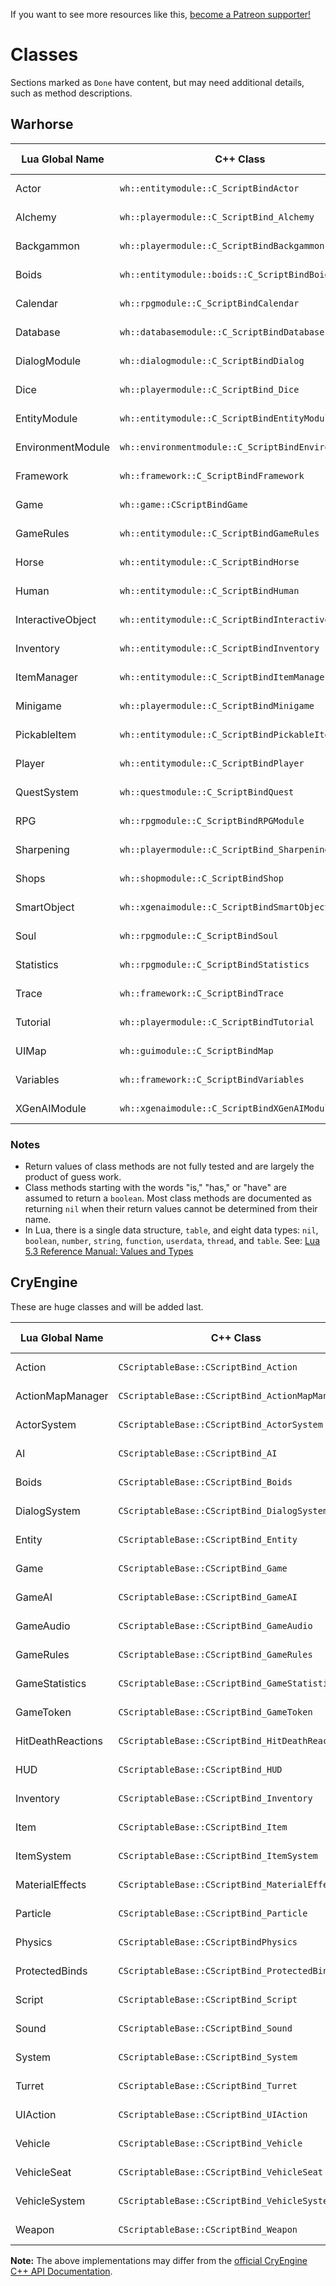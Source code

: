 <!-- TITLE: Classes -->

If you want to see more resources like this, [become a Patreon supporter!](https://www.patreon.com/fireundubh) 
# Classes
Sections marked as `Done` have content, but may need additional details, such as method descriptions.

## Warhorse

Lua Global Name | C++ Class | Function Reference | Edit Status
--- | --- | --- | ---
Actor | `wh::entitymodule::C_ScriptBindActor` | [Function Reference](classes/actor) | Not started
Alchemy | `wh::playermodule::C_ScriptBind_Alchemy` | [Function Reference](classes/alchemy) | **Done**
Backgammon | `wh::playermodule::C_ScriptBindBackgammon` | [Function Reference](classes/backgammon) | **Done**
Boids | `wh::entitymodule::boids::C_ScriptBindBoids` | [Function Reference](classes/boids) | **Done**
Calendar | `wh::rpgmodule::C_ScriptBindCalendar` | [Function Reference](classes/calendar) | **Done**
Database | `wh::databasemodule::C_ScriptBindDatabase` | [Function Reference](classes/database) | **Done**
DialogModule | `wh::dialogmodule::C_ScriptBindDialog` | [Function Reference](classes/dialog) | **Done**
Dice | `wh::playermodule::C_ScriptBind_Dice` | [Function Reference](classes/dice) | **Done**
EntityModule | `wh::entitymodule::C_ScriptBindEntityModule` | [Function Reference](classes/entitymodule) | Not started
EnvironmentModule | `wh::environmentmodule::C_ScriptBindEnvironment` | [Function Reference](classes/environmentmodule) | **Done**
Framework | `wh::framework::C_ScriptBindFramework` | [Function Reference](classes/framework) | **Done**
Game | `wh::game::CScriptBindGame` | [Function Reference](classes/game) | Not started
GameRules | `wh::entitymodule::C_ScriptBindGameRules` | [Function Reference](classes/gamerules) | Not started
Horse | `wh::entitymodule::C_ScriptBindHorse` | [Function Reference](classes/horse) | Not started
Human | `wh::entitymodule::C_ScriptBindHuman` | [Function Reference](classes/human) | Not started
InteractiveObject | `wh::entitymodule::C_ScriptBindInteractiveObject` | [Function Reference](classes/interactiveobject) | Not started
Inventory | `wh::entitymodule::C_ScriptBindInventory` | [Function Reference](classes/inventory) | Not started
ItemManager | `wh::entitymodule::C_ScriptBindItemManager` | [Function Reference](classes/itemmanager) | **Done**
Minigame | `wh::playermodule::C_ScriptBindMinigame` | [Function Reference](classes/minigame) | **Done**
PickableItem | `wh::entitymodule::C_ScriptBindPickableItem` | [Function Reference](classes/pickableitem) | Not started
Player | `wh::entitymodule::C_ScriptBindPlayer` | [Function Reference](classes/player) | Not started
QuestSystem | `wh::questmodule::C_ScriptBindQuest` | [Function Reference](classes/questsystem) | Not started
RPG | `wh::rpgmodule::C_ScriptBindRPGModule` | [Function Reference](classes/rpg) | **Done**
Sharpening | `wh::playermodule::C_ScriptBind_Sharpening` | [Function Reference](classes/sharpening) | Not started
Shops | `wh::shopmodule::C_ScriptBindShop` | [Function Reference](classes/shops) | Not started
SmartObject | `wh::xgenaimodule::C_ScriptBindSmartObject` | [Function Reference](classes/smartobject) | Not started
Soul | `wh::rpgmodule::C_ScriptBindSoul` | [Function Reference](classes/soul) | Not started
Statistics | `wh::rpgmodule::C_ScriptBindStatistics` | [Function Reference](classes/statistics) | Not started
Trace | `wh::framework::C_ScriptBindTrace` | [Function Reference](classes/trace) | Not started
Tutorial | `wh::playermodule::C_ScriptBindTutorial` | [Function Reference](classes/tutorial) | Not started
UIMap | `wh::guimodule::C_ScriptBindMap` | [Function Reference](classes/uimap) | Not started
Variables | `wh::framework::C_ScriptBindVariables` | [Function Reference](classes/variables) | Not started
XGenAIModule | `wh::xgenaimodule::C_ScriptBindXGenAIModule` | [Function Reference](classes/xgenaimodule) | Not started

### Notes

* Return values of class methods are not fully tested and are largely the product of guess work.
* Class methods starting with the words "is," "has," or "have" are assumed to return a `boolean`. Most class methods are documented as returning `nil` when their return values cannot be determined from their name.
* In Lua, there is a single data structure, `table`, and eight data types: `nil`, `boolean`, `number`, `string`, `function`, `userdata`, `thread`, and `table`. See: [Lua 5.3 Reference Manual: Values and Types](https://www.lua.org/manual/5.3/manual.html#2.1)

## CryEngine

These are huge classes and will be added last.

Lua Global Name | C++ Class | Function Reference | Edit Status
--- | --- | --- | ---
Action | `CScriptableBase::CScriptBind_Action` | [Function Reference](classes/action) | Not started
ActionMapManager | `CScriptableBase::CScriptBind_ActionMapManager` | [Function Reference](classes/actionmapmanager) | Not started
ActorSystem | `CScriptableBase::CScriptBind_ActorSystem` | [Function Reference](classes/actorsystem) | Not started
AI | `CScriptableBase::CScriptBind_AI` | [Function Reference](classes/ai) | Not started
Boids | `CScriptableBase::CScriptBind_Boids` | [Function Reference](classes/boids) | Not started
DialogSystem | `CScriptableBase::CScriptBind_DialogSystem` | [Function Reference](classes/dialogsystem) | Not started
Entity | `CScriptableBase::CScriptBind_Entity` | [Function Reference](classes/entity) | Not started
Game | `CScriptableBase::CScriptBind_Game` | [Function Reference](classes/game) | Not started
GameAI | `CScriptableBase::CScriptBind_GameAI` | [Function Reference](classes/gameai) | Not started
GameAudio | `CScriptableBase::CScriptBind_GameAudio` | [Function Reference](classes/gameaudio) | Not started
GameRules | `CScriptableBase::CScriptBind_GameRules` | [Function Reference](classes/gamerules) | Not started
GameStatistics | `CScriptableBase::CScriptBind_GameStatistics` | [Function Reference](classes/gamestatistics) | Not started
GameToken | `CScriptableBase::CScriptBind_GameToken` | [Function Reference](classes/gametoken) | Not started
HitDeathReactions | `CScriptableBase::CScriptBind_HitDeathReactions` | [Function Reference](classes/hitdeathreactions) | Not started
HUD | `CScriptableBase::CScriptBind_HUD` | [Function Reference](classes/hud) | Not started
Inventory | `CScriptableBase::CScriptBind_Inventory` | [Function Reference](classes/inventory) | Not started
Item | `CScriptableBase::CScriptBind_Item` | [Function Reference](classes/item) | Not started
ItemSystem | `CScriptableBase::CScriptBind_ItemSystem` | [Function Reference](classes/itemsystem) | Not started
MaterialEffects | `CScriptableBase::CScriptBind_MaterialEffects` | [Function Reference](classes/materialeffects) | Not started
Particle | `CScriptableBase::CScriptBind_Particle` | [Function Reference](classes/particle) | Not started
Physics | `CScriptableBase::CScriptBindPhysics` | [Function Reference](classes/physics) | Not started
ProtectedBinds | `CScriptableBase::CScriptBind_ProtectedBinds` | [Function Reference](classes/protectedbinds) | Not started
Script | `CScriptableBase::CScriptBind_Script` | [Function Reference](classes/script) | Not started
Sound | `CScriptableBase::CScriptBind_Sound` | [Function Reference](classes/sound) | Not started
System | `CScriptableBase::CScriptBind_System` | [Function Reference](classes/system) | Not started
Turret | `CScriptableBase::CScriptBind_Turret` | [Function Reference](classes/turret) | Not started
UIAction | `CScriptableBase::CScriptBind_UIAction` | [Function Reference](classes/uiaction) | Not started
Vehicle | `CScriptableBase::CScriptBind_Vehicle` | [Function Reference](classes/vehicle) | Not started
VehicleSeat | `CScriptableBase::CScriptBind_VehicleSeat` | [Function Reference](classes/vehicleseat) | Not started
VehicleSystem | `CScriptableBase::CScriptBind_VehicleSystem` | [Function Reference](classes/vehiclesystem) | Not started
Weapon | `CScriptableBase::CScriptBind_Weapon` | [Function Reference](classes/weapon) | Not started

**Note:** The above implementations may differ from the [official CryEngine C++ API Documentation](http://docs.cryengine.com/display/CPPAPI/Home).
